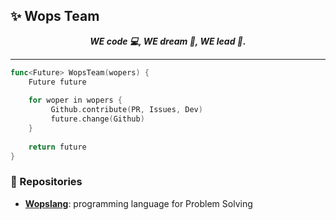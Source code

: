 ## ✨ Wops Team

<div align=center>
  <i><strong>WE code 💻, WE dream 💭, WE lead 🥇.</strong></i>
</div>

<hr>

```go
func<Future> WopsTeam(wopers) {
    Future future
    
    for woper in wopers {
         Github.contribute(PR, Issues, Dev)
         future.change(Github)
    }
    
    return future
}
```

### 📁 Repositories

- [**Wopslang**](https://github.com/Wopslang/Wops): programming language for Problem Solving
